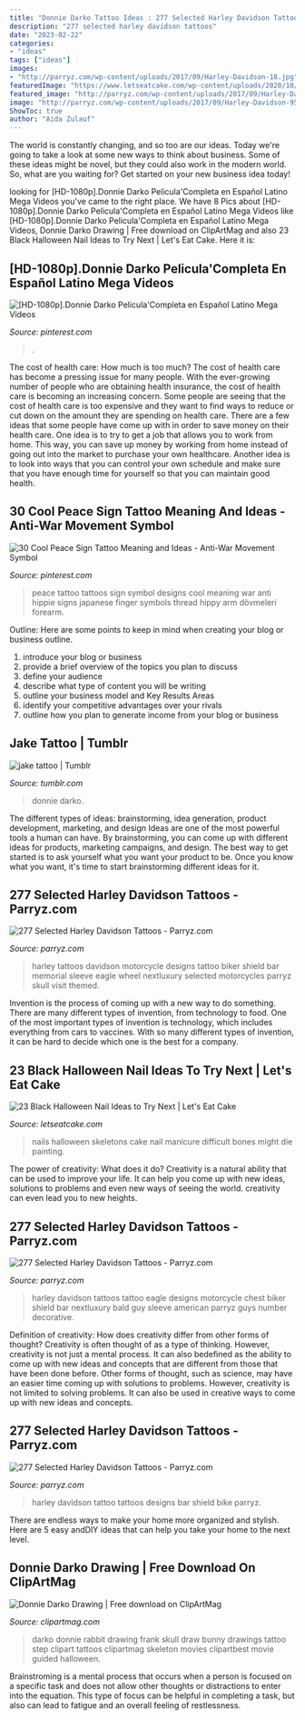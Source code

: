 ```yaml
---
title: "Donnie Darko Tattoo Ideas : 277 Selected Harley Davidson Tattoos"
description: "277 selected harley davidson tattoos"
date: "2023-02-22"
categories:
- "ideas"
tags: ["ideas"]
images:
- "http://parryz.com/wp-content/uploads/2017/09/Harley-Davidson-18.jpg"
featuredImage: "https://www.letseatcake.com/wp-content/uploads/2020/10/Black-Halloween-Nails-13.jpg"
featured_image: "http://parryz.com/wp-content/uploads/2017/09/Harley-Davidson-40.jpg"
image: "http://parryz.com/wp-content/uploads/2017/09/Harley-Davidson-95.jpg"
ShowToc: true
author: "Aida Zulauf"
---
```



The world is constantly changing, and so too are our ideas. Today we're going to take a look at some new ways to think about business. Some of these ideas might be novel, but they could also work in the modern world. So, what are you waiting for? Get started on your new business idea today!

	

		
looking for [HD-1080p].Donnie Darko Pelicula&#039;Completa en Español Latino Mega Videos you've came to the right place. We have 8 Pics about [HD-1080p].Donnie Darko Pelicula&#039;Completa en Español Latino Mega Videos like [HD-1080p].Donnie Darko Pelicula&#039;Completa en Español Latino Mega Videos, Donnie Darko Drawing | Free download on ClipArtMag and also 23 Black Halloween Nail Ideas to Try Next | Let&#039;s Eat Cake. Here it is:
		
    
## [HD-1080p].Donnie Darko Pelicula&#039;Completa En Español Latino Mega Videos

<img loading=lazy src="https://i.pinimg.com/736x/ef/09/65/ef09656fc919356ba81e0f04da5f570a.jpg" onerror="this.onerror=null;this.src='https://tse4.mm.bing.net/th?id=OIP.yGmlqJuitSKBxPfNwb5L7QHaLH&amp;pid=15.1';" alt="[HD-1080p].Donnie Darko Pelicula&#039;Completa en Español Latino Mega Videos">

_Source: pinterest.com_

>. 

	

The cost of health care: How much is too much?
The cost of health care has become a pressing issue for many people. With the ever-growing number of people who are obtaining health insurance, the cost of health care is becoming an increasing concern. Some people are seeing that the cost of health care is too expensive and they want to find ways to reduce or cut down on the amount they are spending on health care. There are a few ideas that some people have come up with in order to save money on their health care. One idea is to try to get a job that allows you to work from home. This way, you can save up money by working from home instead of going out into the market to purchase your own healthcare. Another idea is to look into ways that you can control your own schedule and make sure that you have enough time for yourself so that you can maintain good health.

    
## 30 Cool Peace Sign Tattoo Meaning And Ideas - Anti-War Movement Symbol

<img loading=lazy src="https://i.pinimg.com/736x/5d/5f/3f/5d5f3fcbfbe7923a4d7ac3c6b5bb02eb--hair-tattoos-cool-tattoos.jpg" onerror="this.onerror=null;this.src='https://tse1.mm.bing.net/th?id=OIP.x6JErWWcT2WiI6WtVzmdPAHaHa&amp;pid=15.1';" alt="30 Cool Peace Sign Tattoo Meaning and Ideas - Anti-War Movement Symbol">

_Source: pinterest.com_

>peace tattoo tattoos sign symbol designs cool meaning war anti hippie signs japanese finger symbols thread hippy arm dövmeleri forearm. 

	

Outline: Here are some points to keep in mind when creating your blog or business outline.
1. introduce your blog or business 
2. provide a brief overview of the topics you plan to discuss 
3. define your audience 
4. describe what type of content you will be writing 
5. outline your business model and Key Results Areas 
6. identify your competitive advantages over your rivals 
7. outline how you plan to generate income from your blog or business  
    
## Jake Tattoo | Tumblr

<img loading=lazy src="https://64.media.tumblr.com/1fcafd942cc53fd38a8a7b5d4bb45ebd/tumblr_p29qq5b2Dy1rmfl6vo2_500.jpg" onerror="this.onerror=null;this.src='https://tse4.mm.bing.net/th?id=OIP.983Ln07iu9UvxMhagmOWOAAAAA&amp;pid=15.1';" alt="jake tattoo | Tumblr">

_Source: tumblr.com_

>donnie darko. 

	

The different types of ideas: brainstorming, idea generation, product development, marketing, and design
Ideas are one of the most powerful tools a human can have. By brainstorming, you can come up with different ideas for products, marketing campaigns, and design. The best way to get started is to ask yourself what you want your product to be. Once you know what you want, it's time to start brainstorming different ideas for it.

    
## 277 Selected Harley Davidson Tattoos - Parryz.com

<img loading=lazy src="http://parryz.com/wp-content/uploads/2017/09/Harley-Davidson-18.jpg" onerror="this.onerror=null;this.src='https://tse3.mm.bing.net/th?id=OIP.42-kU-o46UyN4MqTthrfdAHaHa&amp;pid=15.1';" alt="277 Selected Harley Davidson Tattoos - Parryz.com">

_Source: parryz.com_

>harley tattoos davidson motorcycle designs tattoo biker shield bar memorial sleeve eagle wheel nextluxury selected motorcycles parryz skull visit themed. 

	

Invention is the process of coming up with a new way to do something. There are many different types of invention, from technology to food. One of the most important types of invention is technology, which includes everything from cars to vaccines. With so many different types of invention, it can be hard to decide which one is the best for a company.

    
## 23 Black Halloween Nail Ideas To Try Next | Let&#039;s Eat Cake

<img loading=lazy src="https://www.letseatcake.com/wp-content/uploads/2020/10/Black-Halloween-Nails-13.jpg" onerror="this.onerror=null;this.src='https://tse2.mm.bing.net/th?id=OIP.uwylcXLPGOhm3QlIf_rGGAHaHe&amp;pid=15.1';" alt="23 Black Halloween Nail Ideas to Try Next | Let&#039;s Eat Cake">

_Source: letseatcake.com_

>nails halloween skeletons cake nail manicure difficult bones might die painting. 

	

The power of creativity: What does it do?
Creativity is a natural ability that can be used to improve your life. It can help you come up with new ideas, solutions to problems and even new ways of seeing the world. creativity can even lead you to new heights.

    
## 277 Selected Harley Davidson Tattoos - Parryz.com

<img loading=lazy src="http://parryz.com/wp-content/uploads/2017/09/Harley-Davidson-40.jpg" onerror="this.onerror=null;this.src='https://tse1.mm.bing.net/th?id=OIP.ps8XOFMuYqlsrN4_UBqWZwHaHY&amp;pid=15.1';" alt="277 Selected Harley Davidson Tattoos - Parryz.com">

_Source: parryz.com_

>harley davidson tattoos tattoo eagle designs motorcycle chest biker shield bar nextluxury bald guy sleeve american parryz guys number decorative. 

	

Definition of creativity: How does creativity differ from other forms of thought?
Creativity is often thought of as a type of thinking. However, creativity is not just a mental process. It can also bedefined as the ability to come up with new ideas and concepts that are different from those that have been done before. Other forms of thought, such as science, may have an easier time coming up with solutions to problems. However, creativity is not limited to solving problems. It can also be used in creative ways to come up with new ideas and concepts.

    
## 277 Selected Harley Davidson Tattoos - Parryz.com

<img loading=lazy src="http://parryz.com/wp-content/uploads/2017/09/Harley-Davidson-95.jpg" onerror="this.onerror=null;this.src='https://tse3.mm.bing.net/th?id=OIP.-DdX92PpYxb3m-oRGy8UswHaHa&amp;pid=15.1';" alt="277 Selected Harley Davidson Tattoos - Parryz.com">

_Source: parryz.com_

>harley davidson tattoo tattoos designs bar shield bike parryz. 

	

There are endless ways to make your home more organized and stylish. Here are 5 easy andDIY ideas that can help you take your home to the next level.

    
## Donnie Darko Drawing | Free Download On ClipArtMag

<img loading=lazy src="http://clipartmag.com/image/donnie-darko-drawing-26.jpg" onerror="this.onerror=null;this.src='https://tse2.mm.bing.net/th?id=OIP.eGSMP-5QSstw05t5EJZ_lgHaJW&amp;pid=15.1';" alt="Donnie Darko Drawing | Free download on ClipArtMag">

_Source: clipartmag.com_

>darko donnie rabbit drawing frank skull draw bunny drawings tattoo step clipart tattoos clipartmag skeleton movies clipartbest movie guided halloween. 

	

Brainstroming is a mental process that occurs when a person is focused on a specific task and does not allow other thoughts or distractions to enter into the equation. This type of focus can be helpful in completing a task, but also can lead to fatigue and an overall feeling of restlessness.

